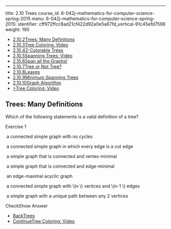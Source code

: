 ---
title: 2.10 Trees
course_id: 6-042j-mathematics-for-computer-science-spring-2015
menu:
  6-042j-mathematics-for-computer-science-spring-2015:
    identifier: cff972ffcc8ad21cf422d92a0e5a67fd_vertical-91c45efd7596
    weight: 190
*   [2.10.2Trees: Many Definitions](/courses/electrical-engineering-and-computer-science/6-042j-mathematics-for-computer-science-spring-2015/structures/tp8-1/vertical-91c45efd7596)
*   [2.10.3Tree Coloring: Video](/courses/electrical-engineering-and-computer-science/6-042j-mathematics-for-computer-science-spring-2015/structures/tp8-1/vertical-04923c3ed451)
*   [2.10.42-Colorable Trees](/courses/electrical-engineering-and-computer-science/6-042j-mathematics-for-computer-science-spring-2015/structures/tp8-1/vertical-b69812803f1e)
*   [2.10.5Spanning Trees: Video](/courses/electrical-engineering-and-computer-science/6-042j-mathematics-for-computer-science-spring-2015/structures/tp8-1/vertical-2ef65242598f)
*   [2.10.6Span all the Graphs!](/courses/electrical-engineering-and-computer-science/6-042j-mathematics-for-computer-science-spring-2015/structures/tp8-1/vertical-63394d192790)
*   [2.10.7Tree or Not Tree?](/courses/electrical-engineering-and-computer-science/6-042j-mathematics-for-computer-science-spring-2015/structures/tp8-1/vertical-7bacea60d91e)
*   [2.10.8Leaves](/courses/electrical-engineering-and-computer-science/6-042j-mathematics-for-computer-science-spring-2015/structures/tp8-1/vertical-425ace1eec7d)
*   [2.10.9Minimum Spanning Trees](/courses/electrical-engineering-and-computer-science/6-042j-mathematics-for-computer-science-spring-2015/structures/tp8-1/minimum-spanning-trees)
*   [2.10.10Graph Algorithm](/courses/electrical-engineering-and-computer-science/6-042j-mathematics-for-computer-science-spring-2015/structures/tp8-1/vertical-f8c5c236b9c0)
*   [\>Tree Coloring: Video](/courses/electrical-engineering-and-computer-science/6-042j-mathematics-for-computer-science-spring-2015/structures/tp8-1/vertical-04923c3ed451)

Trees: Many Definitions
-----------------------

Which of the following statements is a valid definition of a tree?

Exercise 1

&nbsp;a connected simple graph with no cycles&nbsp;

&nbsp;a connected simple graph in which every edge is a cut edge&nbsp;

&nbsp;a simple graph that is connected and vertex-minimal&nbsp;

&nbsp;a simple graph that is connected and edge-minimal&nbsp;

&nbsp;an edge-maximal acyclic graph&nbsp;

&nbsp;a connected simple graph with \\(n \\) vertices and \\(n-1 \\) edges&nbsp;

&nbsp;a simple graph with a unique path between any 2 vertices&nbsp;

CheckShow Answer

*   [BackTrees](/courses/electrical-engineering-and-computer-science/6-042j-mathematics-for-computer-science-spring-2015/structures/tp8-1)
*   [ContinueTree Coloring: Video](/courses/electrical-engineering-and-computer-science/6-042j-mathematics-for-computer-science-spring-2015/structures/tp8-1/vertical-04923c3ed451)